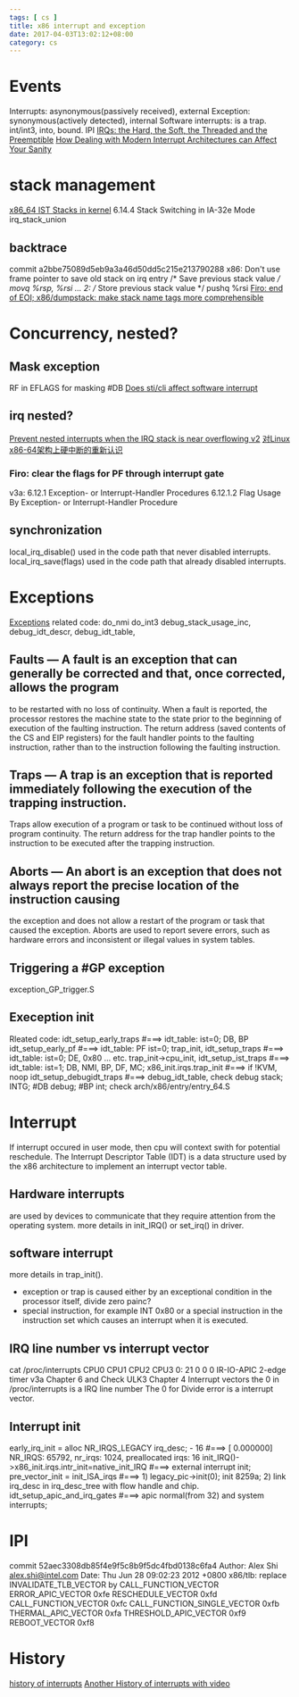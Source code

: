 ```yaml
---
tags: [ cs ] 
title: x86 interrupt and exception
date: 2017-04-03T13:02:12+08:00 
category: cs
---
```


# Events
Interrupts: asynonymous(passively received), external
Exception: synonymous(actively detected), internal
Software interrupts: is a trap. int/int3, into, bound.
IPI
[IRQs: the Hard, the Soft, the Threaded and the Preemptible](https://www.youtube.com/watch?v=-pehAzaP1eg)
[How Dealing with Modern Interrupt Architectures can Affect Your Sanity](https://www.youtube.com/watch?v=YE8cRHVIM4E)

# stack management
[x86_64 IST Stacks in kernel](https://www.kernel.org/doc/html/latest/x86/kernel-stacks.html)
6.14.4 Stack Switching in IA-32e Mode
irq_stack_union
## backtrace
commit a2bbe75089d5eb9a3a46d50dd5c215e213790288
x86: Don't use frame pointer to save old stack on irq entry
       /* Save previous stack value */
       movq %rsp, %rsi
...
2:     /* Store previous stack value */
       pushq %rsi
[Firo: end of EOI; x86/dumpstack: make stack name tags more comprehensible](https://lore.kernel.org/patchwork/patch/736894/)

# Concurrency, nested?
## Mask exception
RF in EFLAGS for masking #DB
[Does sti/cli affect software interrupt](https://stackoverflow.com/a/1581729/1025001)

## irq nested?
[Prevent nested interrupts when the IRQ stack is near overflowing v2](http://lwn.net/Articles/380937/)
[对Linux x86-64架构上硬中断的重新认识](http://www.lenky.info/archives/2013/03/2245)
### Firo: clear the flags for PF through interrupt gate
v3a: 6.12.1 Exception- or Interrupt-Handler Procedures
6.12.1.2 Flag Usage By Exception- or Interrupt-Handler Procedure

## synchronization
local_irq_disable() used in the code path that never disabled interrupts.
local_irq_save(flags) used in the code path that already disabled interrupts.

# Exceptions
[Exceptions](http://wiki.osdev.org/Exceptions)
related code:
do_nmi do_int3 debug_stack_usage_inc, debug_idt_descr, debug_idt_table,
## Faults — A fault is an exception that can generally be corrected and that, once corrected, allows the program
to be restarted with no loss of continuity. When a fault is reported, the processor restores the machine state to
the state prior to the beginning of execution of the faulting instruction. The return address (saved contents of
the CS and EIP registers) for the fault handler points to the faulting instruction, rather than to the instruction
following the faulting instruction.
## Traps — A trap is an exception that is reported immediately following the execution of the trapping instruction.
Traps allow execution of a program or task to be continued without loss of program continuity. The return
address for the trap handler points to the instruction to be executed after the trapping instruction.
## Aborts — An abort is an exception that does not always report the precise location of the instruction causing
the exception and does not allow a restart of the program or task that caused the exception. Aborts are used to
report severe errors, such as hardware errors and inconsistent or illegal values in system tables.

## Triggering a #GP exception
exception_GP_trigger.S
## Exeception init
Rleated code:
idt_setup_early_traps           #===> idt_table: ist=0; DB, BP
idt_setup_early_pf              #===> idt_table: PF ist=0;
trap_init, idt_setup_traps                 #===> idt_table: ist=0; DE, 0x80 ... etc.
trap_init->cpu_init, idt_setup_ist_traps             #===> idt_table: ist=1; DB, NMI, BP, DF, MC;
x86_init.irqs.trap_init         #===> if !KVM, noop
idt_setup_debugidt_traps        #===> debug_idt_table, check debug stack; INTG; #DB debug; #BP int; check arch/x86/entry/entry_64.S

# Interrupt
If interrupt occured in user mode, then cpu will context swith for potential reschedule.
The Interrupt Descriptor Table (IDT) is a data structure used by the x86 architecture to implement an interrupt vector table. 
## Hardware interrupts
are used by devices to communicate that they require attention from the operating system.
more details in init_IRQ() or set_irq() in driver.
## software interrupt 
more details in trap_init().
* exception or trap
is caused either by an exceptional condition in the processor itself, 
divide zero painc?
* special instruction, for example INT 0x80
or a special instruction in the instruction set which causes an interrupt when it is executed.
## IRQ line number vs interrupt vector
cat /proc/interrupts
            CPU0       CPU1       CPU2       CPU3
   0:         21          0          0          0  IR-IO-APIC    2-edge      timer
v3a Chapter 6 and Check ULK3 Chapter 4 Interrupt vectors
the 0 in /proc/interrupts is a IRQ line number
The 0 for Divide error is a interrupt vector.

## Interrupt init
early_irq_init = alloc NR_IRQS_LEGACY irq_desc; - 16    #===> [    0.000000] NR_IRQS: 65792, nr_irqs: 1024, preallocated irqs: 16
init_IRQ()->x86_init.irqs.intr_init=native_init_IRQ     #===> external interrupt init; 
	pre_vector_init = init_ISA_irqs #===> 1) legacy_pic->init(0); init 8259a; 2) link irq_desc in irq_desc_tree with flow handle and chip.
	idt_setup_apic_and_irq_gates    #===> apic normal(from 32) and system interrupts; 

# IPI
commit 52aec3308db85f4e9f5c8b9f5dc4fbd0138c6fa4
Author: Alex Shi <alex.shi@intel.com>
Date:   Thu Jun 28 09:02:23 2012 +0800
    x86/tlb: replace INVALIDATE_TLB_VECTOR by CALL_FUNCTION_VECTOR
ERROR_APIC_VECTOR               0xfe
RESCHEDULE_VECTOR               0xfd
CALL_FUNCTION_VECTOR            0xfc
CALL_FUNCTION_SINGLE_VECTOR     0xfb
THERMAL_APIC_VECTOR             0xfa
THRESHOLD_APIC_VECTOR           0xf9
REBOOT_VECTOR                   0xf8

# History
[history of interrupts](https://people.cs.clemson.edu/~mark/interrupts.html)
[Another History of interrupts with video](https://virtualirfan.com/history-of-interrupts)
